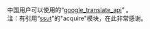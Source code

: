 中国用户可以使用的“[google_translate_api](https://github.com/shinalone/PY_self/edit/master/RasPi/google_translate)” 。  
注：有引用“[ssut](https://github.com/ssut/py-googletrans)”的"acquire"模块，在此非常感谢。
